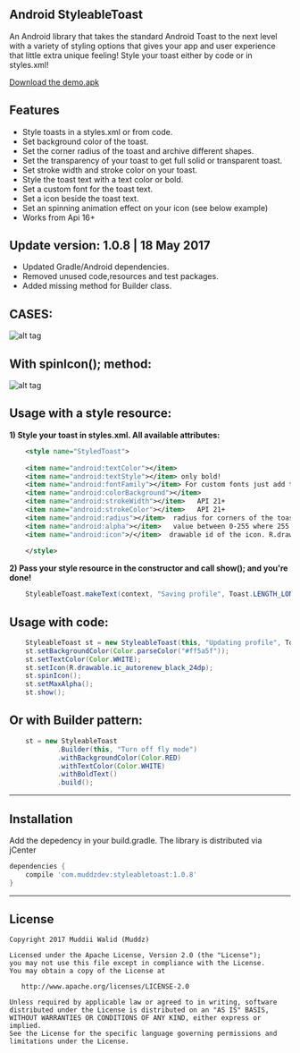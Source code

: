 ## Android StyleableToast

An Android library that takes the standard Android Toast to the next level with a variety of styling options that gives your app and user experience that little extra unique feeling! Style your toast either by code or in styles.xml!

<a href="https://github.com/Muddz/StyleableToast/raw/master/demo.apk">Download the demo.apk</a>


## Features

- Style toasts in a styles.xml or from code.
- Set background color of the toast.
- Set the corner radius of the toast and archive different shapes.
- Set the transparency of your toast to get full solid or transparent toast.
- Set stroke width and stroke color on your toast.
- Style the toast text with a text color or bold.
- Set a custom font for the toast text.
- Set a icon beside the toast text.
- Set an spinning animation effect on your icon (see below example)
- Works from Api 16+

## Update version: 1.0.8 |  18 May 2017
- Updated Gradle/Android dependencies.
- Removed unused code,resources and test packages.
- Added missing method for Builder class.


## CASES:
![alt tag](https://github.com/Muddz/StyleableToast/blob/master/showcase.png)

## With spinIcon(); method:
![alt tag](https://media.giphy.com/media/hoq66naJQkECI/giphy.gif)


## Usage with a style resource:


**1) Style your toast in styles.xml. All available attributes:**
```xml
    <style name="StyledToast">
    
    <item name="android:textColor"></item>
    <item name="android:textStyle"></item> only bold!
    <item name="android:fontFamily"></item> For custom fonts just add the path -> fonts/myfont.ttf
    <item name="android:colorBackground"></item>
    <item name="android:strokeWidth"></item>   API 21+
    <item name="android:strokeColor"></item>   API 21+
    <item name="android:radius"></item>  radius for corners of the toast shape
    <item name="android:alpha"></item>   value between 0-255 where 255 is full solid
    <item name="android:icon">/</item>  drawable id of the icon. R.drawable.xx
        
    </style>
```

**2) Pass your style resource in the constructor and call show(); and you're done!**

```java
    StyleableToast.makeText(context, "Saving profile", Toast.LENGTH_LONG, R.style.StyledToast).show();
```
## Usage with code:
```java
    StyleableToast st = new StyleableToast(this, "Updating profile", Toast.LENGTH_SHORT);
    st.setBackgroundColor(Color.parseColor("#ff5a5f"));
    st.setTextColor(Color.WHITE);
    st.setIcon(R.drawable.ic_autorenew_black_24dp);
    st.spinIcon(); 
    st.setMaxAlpha();
    st.show();
```

## Or with Builder pattern:
```java
    st = new StyleableToast
            .Builder(this, "Turn off fly mode")
            .withBackgroundColor(Color.RED)
            .withTextColor(Color.WHITE)
            .withBoldText()
            .build();
```

-----
    
## Installation

Add the depedency in your build.gradle. The library is distributed via jCenter

```groovy
dependencies {
    compile 'com.muddzdev:styleabletoast:1.0.8'   
}
```
 ----

## License

    Copyright 2017 Muddii Walid (Muddz)

    Licensed under the Apache License, Version 2.0 (the "License");
    you may not use this file except in compliance with the License.
    You may obtain a copy of the License at

       http://www.apache.org/licenses/LICENSE-2.0

    Unless required by applicable law or agreed to in writing, software
    distributed under the License is distributed on an "AS IS" BASIS,
    WITHOUT WARRANTIES OR CONDITIONS OF ANY KIND, either express or implied.
    See the License for the specific language governing permissions and
    limitations under the License.
